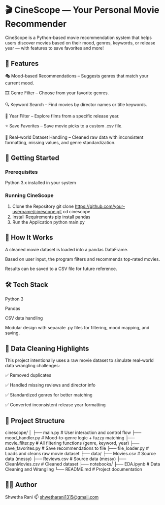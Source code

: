 # 🎬 CineScope — Your Personal Movie Recommender
CineScope is a Python-based movie recommendation system that helps users discover movies based on their mood, genres, keywords, or release year — with features to save favorites and more!

## 📌 Features
🎭 Mood-based Recommendations – Suggests genres that match your current mood.

🎞️ Genre Filter – Choose from your favorite genres.

🔍 Keyword Search – Find movies by director names or title keywords.

📆 Year Filter – Explore films from a specific release year.

⭐ Save Favorites – Save movie picks to a custom .csv file.

📂 Real-world Dataset Handling – Cleaned raw data with inconsistent formatting, missing values, and genre standardization.

## 🚀 Getting Started

### Prerequisites
Python 3.x installed in your system

### Running CineScope
1. Clone the Repository
git clone https://github.com/your-username/cinescope.git
cd cinescope
2. Install Requirements
pip install pandas
3. Run the Application
python main.py

## 🧠 How It Works
A cleaned movie dataset is loaded into a pandas DataFrame.

Based on user input, the program filters and recommends top-rated movies.

Results can be saved to a CSV file for future reference.

## 🛠️ Tech Stack
Python 3

Pandas

CSV data handling

Modular design with separate .py files for filtering, mood mapping, and saving.

## 🧹 Data Cleaning Highlights
This project intentionally uses a raw movie dataset to simulate real-world data wrangling challenges:

✅ Removed duplicates

✅ Handled missing reviews and director info

✅ Standardized genres for better matching

✅ Converted inconsistent release year formatting

## 📁 Project Structure
cinescope/
│
├── main.py                # User interaction and control flow
├── mood_handler.py        # Mood-to-genre logic + fuzzy matching
├── movie_filter.py        # All filtering functions (genre, keyword, year)
├── save_favorites.py      # Save recommendations to file
├── file_loader.py         # Loads and cleans raw movie dataset
├── data/
    ├── Movies.csv         # Source data (messy)
    ├── Reviews.csv        # Source data (messy)
    ├── CleanMovies.csv    # Cleaned dataset 
├── notebooks/
    ├── EDA.ipynb          # Data Cleaning and Wrangling
└── README.md              # Project documentation

## 🧑‍💻 Author
Shwetha Rani
📫 shwetharani1315@gmail.com

